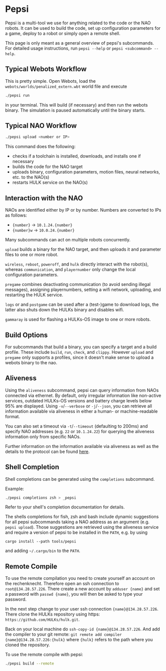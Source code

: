 # Pepsi

Pepsi is a multi-tool we use for anything related to the code or the NAO robots.
It can be used to build the code, set up configuration parameters for a game, deploy to a robot or simply open a remote shell.

This page is only meant as a general overview of pepsi's subcommands.
For detailed usage instructions, run `pepsi --help` or `pepsi <subcommand> --help`.

## Typical Webots Workflow

This is pretty simple. Open Webots, load the `webots/worlds/penalized_extern.wbt` world file and execute

```bash
./pepsi run
```

in your terminal. This will build (if necessary) and then run the webots binary.
The simulation is paused automatically until the binary starts.

## Typical NAO Workflow

```bash
./pepsi upload <number or IP>
```

This command does the following:

- checks if a toolchain is installed, downloads, and installs one if necessary
- builds the code for the NAO target
- uploads binary, configuration parameters, motion files, neural networks, etc. to the NAO(s)
- restarts HULK service on the NAO(s)

## Interaction with the NAO

NAOs are identified either by IP or by number.
Numbers are converted to IPs as follows:

- `{number}` -> `10.1.24.{number}`
- `{number}w` -> `10.0.24.{number}`

Many subcommands can act on multiple robots concurrently.

`upload` builds a binary for the NAO target, and then uploads it and parameter files to one or more robot.

`wireless`, `reboot`, `poweroff`, and `hulk` directly interact with the robot(s), whereas `communication`, and `playernumber` only change the local configuration parameters.

`pregame` combines deactivating communication (to avoid sending illegal messages), assigning playernumbers, setting a wifi network, uploading, and restarting the HULK service.

`logs` or and `postgame` can be used after a (test-)game to download logs, the latter also shuts down the HULKs binary and disables wifi.

`gammaray` is used for flashing a HULKs-OS image to one or more robots.

## Build Options

For subcommands that build a binary, you can specify a target and a build profile.
These include `build`, `run`, `check`, and `clippy`.
However `upload` and `pregame` only supports a profiles, since it doesn't make sense to upload a webots binary to the nao.

## Aliveness

Using the `aliveness` subcommand, pepsi can query information from NAOs connected via ethernet. By default, only irregular information like non-active services, outdated HULKs-OS versions and battery charge levels below 95% are displayed. Using `-v`/`--verbose` or `-j`/`--json`, you can retrieve all information available via aliveness in either a human- or machine-readable format.

You can also set a timeout via `-t`/`--timeout` (defaulting to 200ms) and specify NAO addresses (e.g. `22` or `10.1.24.22`) for querying the aliveness information only from specific NAOs.

Further information on the information available via aliveness as well as the details to the protocol can be found [here](./aliveness.md).

## Shell Completion

Shell completions can be generated using the `completions` subcommand.

Example:

```bash
./pepsi completions zsh > _pepsi
```

Refer to your shell's completion documentation for details.

The shells completions for fish, zsh and bash include dynamic suggestions for all pepsi subcommands taking a NAO address as an argument (e.g. `pepsi upload`).
Those suggestions are retrieved using the aliveness service and require a version of pepsi to be installed in the `PATH`, e.g. by using

```
cargo install --path tools/pepsi
```

and adding `~/.cargo/bin` to the `PATH`.

## Remote Compile

To use the remote compilation you need to create yourself an account on the rechenknecht. Therefore open an ssh connection to ```root@134.28.57.226```. There create a new account by ```adduser {name}``` and set a password with ```passwd {name}```, you will then be asked to type your password. 

In the next step change to your user ssh connection ```{name}@134.28.57.226```. There clone the HULKs repository using https: ```https://github.com/HULKs/hulk.git```.

Back on your local machine do ```ssh-copy-id {name}@134.28.57.226```.
And add the compiler to your git remote: ```git remote add compiler {name}@134.28.57.226:{hulk}``` where ```{hulk}``` refers to the path where you cloned the repository.

To use the remote compile with pepsi:

```bash
./pepsi build --remote
```
